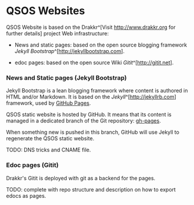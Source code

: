 # QSOS Websites

QSOS Website is based on the Drakkr^[Visit <http://www.drakkr.org> for further details] project Web infrastructure:

* News and static pages: based on the open source blogging framework _Jekyll Bootstrap_^[<http://jekyllbootstrap.com>].

* edoc pages: based on the open source Wiki _Gitit_^[<http://gitit.net>].

### News and Static pages (Jekyll Bootstrap)

Jekyll Bootstrap is a lean blogging framework where content is authored in HTML and/or Markdown. It is based on the _Jekyll_^[<http://jekyllrb.com>] framework, used by [GitHub Pages](http://pages.github.com/).

QSOS static website is hosted by GitHub. It means that its content is managed in a dedicated branch of the Git repository: [gh-pages](https://github.com/drakkr/QSOS/tree/gh-pages). 

When something new is pushed in this branch, GitHub will use Jekyll to regenerate the QSOS static website.

TODO: DNS tricks and CNAME file.

### Edoc pages (Gitit)

Drakkr's Gitit is deployed with git as a backend for the pages.

TODO: complete with repo structure and description on how to export edocs as pages.

